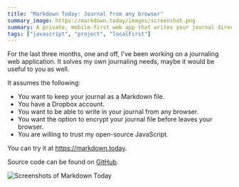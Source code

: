 ```yaml
---
title: "Markdown Today: Journal from any browser"
summary_image: https://markdown.today/images/screenshot.png
summary: A private, mobile-first web app that writes your journal directly to Dropbox.
tags: ["javascript", "project", "localFirst"]
---
```


For the last three months, one and off, I've been working on a journaling web application. It solves my own journaling needs, maybe it would be useful to you as well.

It assumes the following:

- You want to keep your journal as a Markdown file.
- You have a Dropbox account.
- You want to be able to write in your journal from any browser.
- You want the option to encrypt your journal file before leaves your browser.
- You are willing to trust my open-source JavaScript.

You can try it at <https://markdown.today>.

Source code can be found on [GitHub](https://github.com/captbaritone/markdown.today).

![Screenshots of Markdown Today](https://markdown.today/images/screenshot.png)
